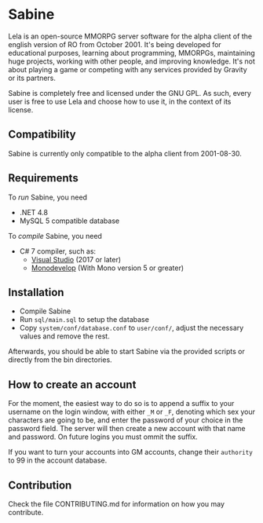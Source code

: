 Sabine
=============================================================================

Lela is an open-source MMORPG server software for the alpha client of
the english version of RO from October 2001. It's being developed for
educational purposes, learning about programming, MMORPGs, maintaining
huge projects, working with other people, and improving knowledge.
It's not about playing a game or competing with any services provided
by Gravity or its partners.

Sabine is completely free and licensed under the GNU GPL. As such,
every user is free to use Lela and choose how to use it, in the
context of its license.

Compatibility
-----------------------------------------------------------------------------
Sabine is currently only compatible to the ‎alpha client from 2001-08-30.

Requirements
-----------------------------------------------------------------------------
To *run* Sabine, you need
* .NET 4.8
* MySQL 5 compatible database

To *compile* Sabine, you need
* C# 7 compiler, such as:
  * [Visual Studio](http://www.visualstudio.com/en-us/products/visual-studio-express-vs.aspx) (2017 or later)
  * [Monodevelop](http://monodevelop.com/) (With Mono version 5 or greater)

Installation
-----------------------------------------------------------------------------
* Compile Sabine
* Run `sql/main.sql` to setup the database
* Copy `system/conf/database.conf` to `user/conf/`,
  adjust the necessary values and remove the rest.

Afterwards, you should be able to start Sabine via the provided scripts
or directly from the bin directories.

How to create an account
-----------------------------------------------------------------------------
For the moment, the easiest way to do so is to append a suffix to your
username on the login window, with either `_M` or `_F`, denoting which
sex your characters are going to be, and enter the password of your
choice in the password field. The server will then create a new account
with that name and password. On future logins you must ommit the suffix.

If you want to turn your accounts into GM accounts, change their `authority`
to 99 in the account database.

Contribution
-----------------------------------------------------------------------------
Check the file CONTRIBUTING.md for information on how you may contribute.
